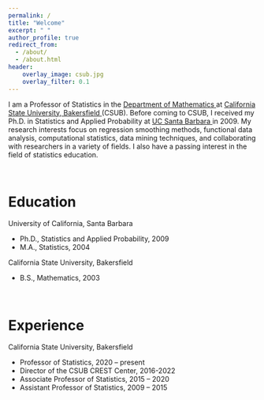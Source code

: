 ```yaml
---
permalink: /
title: "Welcome"
excerpt: " "
author_profile: true
redirect_from: 
  - /about/
  - /about.html
header:
    overlay_image: csub.jpg 
    overlay_filter: 0.1  
---
```


 

<!-- Global site tag (gtag.js) - Google Analytics -->
<script async src="https://www.googletagmanager.com/gtag/js?id=UA-45960001-1"></script>
<script>
  window.dataLayer = window.dataLayer || [];
  function gtag(){dataLayer.push(arguments);}
  gtag('js', new Date());

  gtag('config', 'UA-45960001-1');
</script>  

I am a Professor of Statistics in the  <a href="https://www.csub.edu/math/" target="_blank"> Department of Mathematics </a> at  <a href="linhttps://www.csub.edu" target="_blank"> California State University, Bakersfield </a> (CSUB). Before coming to CSUB, I received my Ph.D. in Statistics and Applied Probability at <a href="https://www.pstat.ucsb.edu/" target="_blank"> UC Santa Barbara </a> in 2009. My research interests focus on regression smoothing methods, functional data analysis, computational statistics, data mining techniques, and collaborating with researchers in a variety of fields. I also have a passing interest in the field of statistics education. 

 <br>

Education
======
University of California, Santa Barbara 
  + Ph.D., Statistics and Applied Probability, 2009
  + M.A., Statistics, 2004

California State University, Bakersfield
  + B.S., Mathematics, 2003

 <br>
 
Experience
======
California State University, Bakersfield
  + Professor of Statistics, 2020 – present
  + Director of the CSUB CREST Center, 	 2016-2022
  + Associate Professor of Statistics, 2015 – 2020
  + Assistant Professor of Statistics, 2009 – 2015

 